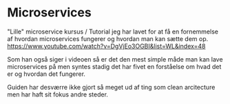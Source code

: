 # Microservices

"Lille" microservice kursus / Tutorial jeg har lavet for at få en fornemmelse af hvordan microservices fungerer og hvordan man kan sætte dem op.
https://www.youtube.com/watch?v=DgVjEo3OGBI&list=WL&index=48

Som han også siger i videoen så er det den mest simple måde man kan lave microservices på men syntes stadig det har fivet en forståelse om hvad det er og hvordan det fungerer.

Guiden har desværre ikke gjort så meget ud af ting som clean arcitecture men har haft sit fokus andre steder.